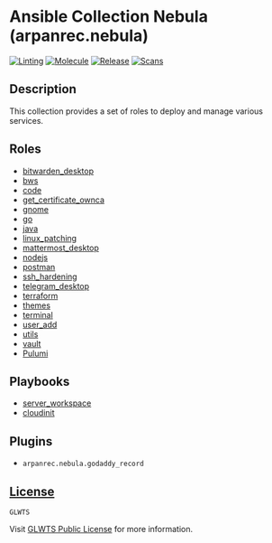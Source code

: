 # Ansible Collection Nebula (arpanrec.nebula)

[![Linting](https://github.com/arpanrec/arpanrec.nebula/actions/workflows/linting.yml/badge.svg)](https://github.com/arpanrec/arpanrec.nebula/actions/workflows/linting.yml)
[![Molecule](https://github.com/arpanrec/arpanrec.nebula/actions/workflows/molecule.yml/badge.svg)](https://github.com/arpanrec/arpanrec.nebula/actions/workflows/molecule.yml)
[![Release](https://github.com/arpanrec/arpanrec.nebula/actions/workflows/release.yml/badge.svg)](https://github.com/arpanrec/arpanrec.nebula/actions/workflows/release.yml)
[![Scans](https://github.com/arpanrec/arpanrec.nebula/actions/workflows/scans.yml/badge.svg)](https://github.com/arpanrec/arpanrec.nebula/actions/workflows/scans.yml)

## Description

This collection provides a set of roles to deploy and manage various services.

## Roles

- [bitwarden_desktop](/roles/bitwarden_desktop/README.md)
- [bws](/roles/bws/README.md)
- [code](/roles/code/README.md)
- [get_certificate_ownca](/roles/get_certificate_ownca/README.md)
- [gnome](/roles/gnome/README.md)
- [go](/roles/go/README.md)
- [java](/roles/java/README.md)
- [linux_patching](/roles/linux_patching/README.md)
- [mattermost_desktop](/roles/mattermost_desktop/README.md)
- [nodejs](/roles/nodejs/README.md)
- [postman](/roles/postman/README.md)
- [ssh_hardening](/roles/ssh_hardening/README.md)
- [telegram_desktop](/roles/telegram_desktop/README.md)
- [terraform](/roles/terraform/README.md)
- [themes](/roles/themes/README.md)
- [terminal](/roles/terminal/README.md)
- [user_add](/roles/user_add/README.md)
- [utils](/roles/utils/README.md)
- [vault](/roles/vault/README.md)
- [Pulumi](/roles/pulumi/README.md)

## Playbooks

- [server_workspace](/playbooks/server_workspace.md)
- [cloudinit](/playbooks/cloudinit.md)

## Plugins

- `arpanrec.nebula.godaddy_record`

## [License](LICENSE)

`GLWTS`

Visit [GLWTS Public License](https://raw.githubusercontent.com/me-shaon/GLWTPL/master/NSFW_LICENSE) for more information.

